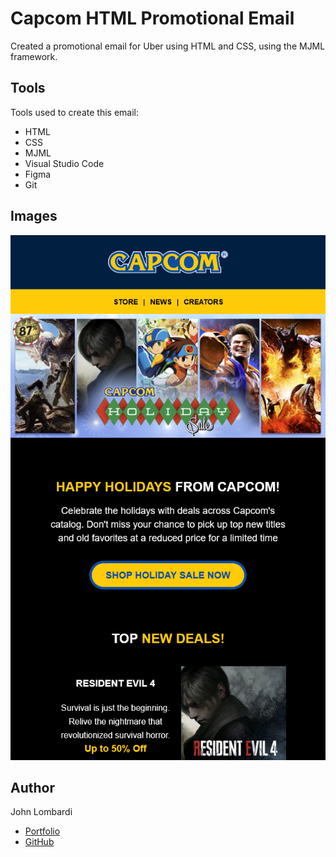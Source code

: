 # Capcom HTML Promotional Email

Created a promotional email for Uber using HTML and CSS, using the MJML framework.

## Tools

Tools used to create this email:

- HTML
- CSS
- MJML
- Visual Studio Code
- Figma
- Git

## Images

![Project Preview Image](/images/preview.png)

## Author

John Lombardi

- [Portfolio](https://johnlombardi389.github.io/emaildev/)
- [GitHub](https://github.com/johnlombardi389)
